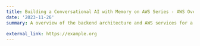 ```yaml
---
title: Building a Conversational AI with Memory on AWS Series - AWS Overview
date: '2023-11-26'
summary: A overview of the backend architecture and AWS services for a conversational AI with Memmory

external_link: https://example.org
---
```


